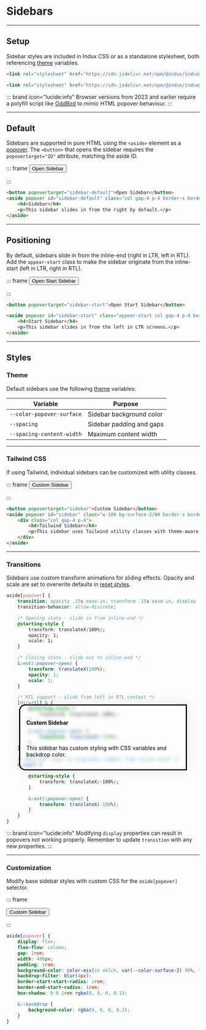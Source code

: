 # Sidebars

---

## Setup

Sidebar styles are included in Indux CSS or as a standalone stylesheet, both referencing [theme](/styles/theme) variables.

<x-code-group copy>

```html "Indux CSS"
<link rel="stylesheet" href="https://cdn.jsdelivr.net/npm/@indux/indux@latest/dist/indux.min.css" />
```

```html "Standalone"
<link rel="stylesheet" href="https://cdn.jsdelivr.net/npm/@indux/indux@latest/dist/indux.sidebar.css" />
```

</x-code-group>

::: brand icon="lucide:info"
Browser versions from 2023 and earlier require a polyfill script like <a href="https://github.com/oddbird/popover-polyfill" target="_blank">OddBird</a> to mimic HTML popover behaviour.
:::

---

## Default

Sidebars are supported in pure HTML using the `<aside>` element as a <a href="https://developer.mozilla.org/en-US/docs/Web/API/Popover_API" target="_blank">popover</a>. The `<button>` that opens the sidebar requires the `popovertarget="ID"` attribute, matching the aside ID.

::: frame
<button popovertarget="sidebar-default-preview">Open Sidebar</button>
<aside popover id="sidebar-default-preview" class="col gap-4 p-4 border-s border-line">
    <span class="h4">Sidebar</span>
    <p>This sidebar slides in from the right by default.</p>
</aside>
:::

```html copy
<button popovertarget="sidebar-default">Open Sidebar</button>
<aside popover id="sidebar-default" class="col gap-4 p-4 border-s border-line">
    <h4>Sidebar</h4>
    <p>This sidebar slides in from the right by default.</p>
</aside>
```

---

## Positioning

By default, sidebars slide in from the inline-end (right in LTR, left in RTL). Add the `appear-start` class to make the sidebar originate from the inline-start (left in LTR, right in RTL).

::: frame
<button popovertarget="sidebar-start-preview">Open Start Sidebar</button>
<aside popover id="sidebar-start-preview" class="appear-start col gap-4 p-4 border-e border-line">
    <span class="h4">Start Sidebar</span>
    <p>This sidebar slides in from the left in LTR screens.</p>
</aside>
:::

```html copy
<button popovertarget="sidebar-start">Open Start Sidebar</button>

<aside popover id="sidebar-start" class="appear-start col gap-4 p-4 border-e border-line">
    <h4>Start Sidebar</h4>
    <p>This sidebar slides in from the left in LTR screens.</p>
</aside>
```

---

## Styles

### Theme

Default sidebars use the following [theme](/styles/theme) variables:

| Variable | Purpose |
|----------|----------|
| `--color-popover-surface` | Sidebar background color |
| `--spacing` | Sidebar padding and gaps |
| `--spacing-content-width` | Maximum content width |

---

### Tailwind CSS

If using Tailwind, individual sidebars can be customized with utility classes.

::: frame
<button popovertarget="sidebar-tailwind-preview">Custom Sidebar</button>
<aside popover id="sidebar-tailwind-preview" class="w-100 bg-surface-2/80 border-s border-line rounded-s-2xl backdrop-blur">
    <div class="col gap-4 p-4">
        <h4>Tailwind Sidebar</h4>
        <p>This sidebar uses Tailwind utility classes with theme-aware colors.</p>
    </div>
</aside>
:::

```html copy
<button popovertarget="sidebar">Custom Sidebar</button>
<aside popover id="sidebar" class="w-100 bg-surface-2/80 border-s border-line rounded-s-2xl backdrop-blur">
    <div class="col gap-4 p-4">
        <h4>Tailwind Sidebar</h4>
        <p>This sidebar uses Tailwind utility classes with theme-aware colors.</p>
    </div>
</aside>
```

---

### Transitions

Sidebars use custom transform animations for sliding effects. Opacity and scale are set to overwrite defaults in [reset styles](/styles/reset).

```css
aside[popover] {
    transition: opacity .15s ease-in, transform .15s ease-in, display .15s ease-in;
    transition-behavior: allow-discrete;

    /* Opening state - slide in from inline-end */
    @starting-style {
        transform: translateX(100%);
        opacity: 1;
        scale: 1;
    }

    /* Closing state - slide out to inline-end */
    &:not(:popover-open) {
        transform: translateX(100%);
        opacity: 1;
        scale: 1;
    }

    /* RTL support - slide from left in RTL context */
    [dir=rtl] & {
        @starting-style {
            transform: translateX(-100%);
        }

        &:not(:popover-open) {
            transform: translateX(-100%);
        }
    }

    /* Modifier class to originate sidebar from inline-start */
    &.start {

        @starting-style {
            transform: translateX(-100%);
        }

        &:not(:popover-open) {
            transform: translateX(-100%);
        }
    }
}
```

::: brand icon="lucide:info"
Modifying `display` properties can result in popovers not working properly.
Remember to update `transition` with any new properties.
:::

---

### Customization

Modify base sidebar styles with custom CSS for the `aside[popover]` selector.

::: frame
<style>
aside[popover].custom {
    display: flex;
    flex-flow: column;
    gap: 1rem;
    width: 400px;
    padding: 1rem;
    background-color: color-mix(in oklch, var(--color-surface-2) 90%, transparent);
    backdrop-filter: blur(4px);
    border-start-start-radius: 1rem;
    border-end-start-radius: 1rem;
    box-shadow: 0 0 2rem rgba(0, 0, 0, 0.1);

    &::backdrop {
        background-color: rgba(0, 0, 0, 0.2);
    }
}
</style>

<button popovertarget="sidebar-custom-preview">Custom Sidebar</button>
<aside popover id="sidebar-custom-preview" class="custom">
    <h4>Custom Sidebar</h4>
    <p>This sidebar has custom styling with CSS variables and backdrop color.</p>
</aside>
:::

```css copy
aside[popover] {
    display: flex;
    flex-flow: column;
    gap: 1rem;
    width: 400px;
    padding: 1rem;
    background-color: color-mix(in oklch, var(--color-surface-2) 90%, transparent);
    backdrop-filter: blur(4px);
    border-start-start-radius: 1rem;
    border-end-start-radius: 1rem;
    box-shadow: 0 0 2rem rgba(0, 0, 0, 0.1);

    &::backdrop {
        background-color: rgba(0, 0, 0, 0.2);
    }
}
```